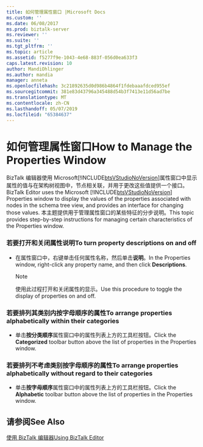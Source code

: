```yaml
---
title: 如何管理属性窗口 |Microsoft Docs
ms.custom: ''
ms.date: 06/08/2017
ms.prod: biztalk-server
ms.reviewer: ''
ms.suite: ''
ms.tgt_pltfrm: ''
ms.topic: article
ms.assetid: f5277f9e-1043-4e68-883f-056d0ea633f3
caps.latest.revision: 10
author: MandiOhlinger
ms.author: mandia
manager: anneta
ms.openlocfilehash: 3c21892635d0d986b4864f1fdebaaafdced955ef
ms.sourcegitcommit: 381e83d43796a345488d54b3f7413e11d56ad7be
ms.translationtype: MT
ms.contentlocale: zh-CN
ms.lasthandoff: 05/07/2019
ms.locfileid: "65384637"
---
```

# <a name="how-to-manage-the-properties-window"></a><span data-ttu-id="ca90d-102">如何管理属性窗口</span><span class="sxs-lookup"><span data-stu-id="ca90d-102">How to Manage the Properties Window</span></span>
<span data-ttu-id="ca90d-103">BizTalk 编辑器使用 Microsoft[!INCLUDE[btsVStudioNoVersion](../includes/btsvstudionoversion-md.md)]属性窗口中显示属性的值与在架构树视图中，节点相关联，并用于更改这些值提供一个接口。</span><span class="sxs-lookup"><span data-stu-id="ca90d-103">BizTalk Editor uses the Microsoft [!INCLUDE[btsVStudioNoVersion](../includes/btsvstudionoversion-md.md)] Properties window to display the values of the properties associated with nodes in the schema tree view, and provides an interface for changing those values.</span></span> <span data-ttu-id="ca90d-104">本主题提供用于管理属性窗口的某些特征的分步说明。</span><span class="sxs-lookup"><span data-stu-id="ca90d-104">This topic provides step-by-step instructions for managing certain characteristics of the Properties window.</span></span>  
  
### <a name="to-turn-property-descriptions-on-and-off"></a><span data-ttu-id="ca90d-105">若要打开和关闭属性说明</span><span class="sxs-lookup"><span data-stu-id="ca90d-105">To turn property descriptions on and off</span></span>  
  
-   <span data-ttu-id="ca90d-106">在属性窗口中，右键单击任何属性名称，然后单击**说明**。</span><span class="sxs-lookup"><span data-stu-id="ca90d-106">In the Properties window, right-click any property name, and then click **Descriptions**.</span></span>  
  
    > [!NOTE]
    >  <span data-ttu-id="ca90d-107">使用此过程打开和关闭属性的显示。</span><span class="sxs-lookup"><span data-stu-id="ca90d-107">Use this procedure to toggle the display of properties on and off.</span></span>  
  
### <a name="to-arrange-properties-alphabetically-within-their-categories"></a><span data-ttu-id="ca90d-108">若要排列其类别内按字母顺序的属性</span><span class="sxs-lookup"><span data-stu-id="ca90d-108">To arrange properties alphabetically within their categories</span></span>  
  
-   <span data-ttu-id="ca90d-109">单击**按分类顺序**属性窗口中的属性列表上方的工具栏按钮。</span><span class="sxs-lookup"><span data-stu-id="ca90d-109">Click the **Categorized** toolbar button above the list of properties in the Properties window.</span></span>  
  
### <a name="to-arrange-properties-alphabetically-without-regard-to-their-categories"></a><span data-ttu-id="ca90d-110">若要排列不考虑类别按字母顺序的属性</span><span class="sxs-lookup"><span data-stu-id="ca90d-110">To arrange properties alphabetically without regard to their categories</span></span>  
  
-   <span data-ttu-id="ca90d-111">单击**按字母顺序**属性窗口中的属性列表上方的工具栏按钮。</span><span class="sxs-lookup"><span data-stu-id="ca90d-111">Click the **Alphabetic** toolbar button above the list of properties in the Properties window.</span></span>  
  
## <a name="see-also"></a><span data-ttu-id="ca90d-112">请参阅</span><span class="sxs-lookup"><span data-stu-id="ca90d-112">See Also</span></span>  
 [<span data-ttu-id="ca90d-113">使用 BizTalk 编辑器</span><span class="sxs-lookup"><span data-stu-id="ca90d-113">Using BizTalk Editor</span></span>](../core/using-biztalk-editor.md)